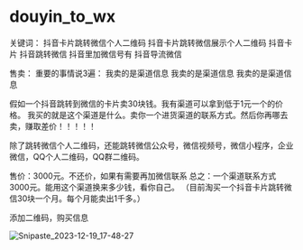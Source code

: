 # douyin_to_wx

关键词：
抖音卡片跳转微信个人二维码
抖音卡片跳转微信展示个人二维码
抖音卡片
抖音跳转微信
抖音里加微信号有
抖音导流微信

售卖：
重要的事情说3遍：
我卖的是渠道信息
我卖的是渠道信息
我卖的是渠道信息

假如一个抖音跳转到微信的卡片卖30块钱。我有渠道可以拿到低于1元一个的价格。
我买的就是这个渠道是什么。卖你一个进货渠道的联系方式。然后你再哪去卖，赚取差价！！！！！

除了跳转微信个人二维码，还能跳转微信公众号，微信视频号，微信小程序，企业微信，QQ个人二维码，QQ群二维码。

售价：3000元。不还价，如果有需要再加微信联系
总之：一个渠道联系方式3000元。能用这个渠道换来多少钱，看你自己。
（目前淘买一个抖音卡片跳转微信30块一个月。每个月能卖出1千多。）

添加二维码，购买信息

![Snipaste_2023-12-19_17-48-27](https://github.com/wboyc/douyin_to_wx/assets/10396940/30ce0f48-d402-4243-834a-281d7fe1f007)
